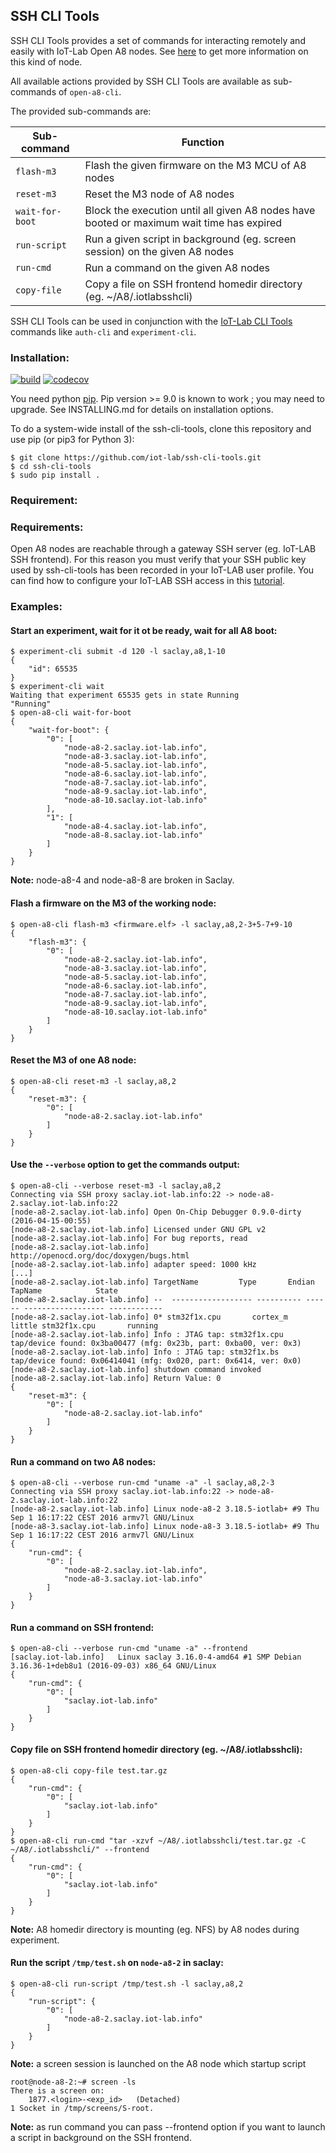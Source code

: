 ## SSH CLI Tools

SSH CLI Tools provides a set of commands for interacting remotely and easily
with IoT-Lab Open A8 nodes. See [here](https://www.iot-lab.info/hardware/a8/)
to get more information on this kind of node.

All available actions provided by SSH CLI Tools are available as sub-commands
of `open-a8-cli`.

The provided sub-commands are:

| Sub-command  | Function |
| ------------ | -------- |
| `flash-m3`   | Flash the given firmware on the M3 MCU of A8 nodes |
| `reset-m3`   | Reset the M3 node of A8 nodes |
| `wait-for-boot`   | Block the execution until all given A8 nodes have booted or maximum wait time has expired |
| `run-script`  | Run a given script in background (eg. screen session) on the given A8 nodes |
| `run-cmd`   | Run a command on the given A8 nodes |
| `copy-file`   | Copy a file on SSH frontend homedir directory (eg. ~/A8/.iotlabsshcli) |

SSH CLI Tools can be used in conjunction with the
[IoT-Lab CLI Tools](https://github.com/iot-lab/cli-tools) commands like
`auth-cli` and `experiment-cli`.

### Installation:

[build-icon]: https://travis-ci.org/iot-lab/ssh-cli-tools.svg?branch=master
[build-page]: https://travis-ci.org/iot-lab/ssh-cli-tools/branches
[coverage-icon]: https://codecov.io/gh/iot-lab/ssh-cli-tools/branch/master/graph/badge.svg
[coverage-page]: https://codecov.io/gh/iot-lab/ssh-cli-tools/branch/master

[![build][build-icon]][build-page]  [![codecov][coverage-icon]][coverage-page]

You need python [pip](https://pip.pypa.io/en/stable/).
Pip version >= 9.0 is known to work ; you may need to upgrade.
See INSTALLING.md for details on installation options.

To do a system-wide install of the ssh-cli-tools,
clone this repository and use pip (or pip3 for Python 3):
```
$ git clone https://github.com/iot-lab/ssh-cli-tools.git
$ cd ssh-cli-tools
$ sudo pip install .
```
### Requirement:

### Requirements:

Open A8 nodes are reachable through a gateway SSH server (eg. IoT-LAB SSH
frontend). For this reason you must verify that your SSH public key used by
ssh-cli-tools has been recorded in your IoT-LAB user profile. You can find how
to configure your IoT-LAB SSH access in this
[tutorial](https://www.iot-lab.info/tutorials/configure-your-ssh-access/).

### Examples:

#### Start an experiment, wait for it ot be ready, wait for all A8 boot:
```
$ experiment-cli submit -d 120 -l saclay,a8,1-10
{
    "id": 65535
}
$ experiment-cli wait
Waiting that experiment 65535 gets in state Running
"Running"
$ open-a8-cli wait-for-boot
{
    "wait-for-boot": {
        "0": [
            "node-a8-2.saclay.iot-lab.info",
            "node-a8-3.saclay.iot-lab.info",
            "node-a8-5.saclay.iot-lab.info",
            "node-a8-6.saclay.iot-lab.info",
            "node-a8-7.saclay.iot-lab.info",
            "node-a8-9.saclay.iot-lab.info",
            "node-a8-10.saclay.iot-lab.info"
        ],
        "1": [
            "node-a8-4.saclay.iot-lab.info",
            "node-a8-8.saclay.iot-lab.info"
        ]
    }
}
```
<b>Note:</b> node-a8-4 and node-a8-8 are broken in Saclay.

#### Flash a firmware on the M3 of the working node:
```
$ open-a8-cli flash-m3 <firmware.elf> -l saclay,a8,2-3+5-7+9-10
{
    "flash-m3": {
        "0": [
            "node-a8-2.saclay.iot-lab.info",
            "node-a8-3.saclay.iot-lab.info",
            "node-a8-5.saclay.iot-lab.info",
            "node-a8-6.saclay.iot-lab.info",
            "node-a8-7.saclay.iot-lab.info",
            "node-a8-9.saclay.iot-lab.info",
            "node-a8-10.saclay.iot-lab.info"
        ]
    }
}
```

#### Reset the M3 of one A8 node:
```
$ open-a8-cli reset-m3 -l saclay,a8,2
{
    "reset-m3": {
        "0": [
            "node-a8-2.saclay.iot-lab.info"
        ]
    }
}
```

#### Use the `--verbose` option to get the commands output:
```
$ open-a8-cli --verbose reset-m3 -l saclay,a8,2
Connecting via SSH proxy saclay.iot-lab.info:22 -> node-a8-2.saclay.iot-lab.info:22
[node-a8-2.saclay.iot-lab.info]	Open On-Chip Debugger 0.9.0-dirty (2016-04-15-00:55)
[node-a8-2.saclay.iot-lab.info]	Licensed under GNU GPL v2
[node-a8-2.saclay.iot-lab.info] For bug reports, read
[node-a8-2.saclay.iot-lab.info]	http://openocd.org/doc/doxygen/bugs.html
[node-a8-2.saclay.iot-lab.info]	adapter speed: 1000 kHz
[...]
[node-a8-2.saclay.iot-lab.info]	TargetName         Type       Endian TapName            State
[node-a8-2.saclay.iot-lab.info]	--  ------------------ ---------- ------ ------------------ ------------
[node-a8-2.saclay.iot-lab.info] 0* stm32f1x.cpu       cortex_m   little stm32f1x.cpu       running
[node-a8-2.saclay.iot-lab.info]	Info : JTAG tap: stm32f1x.cpu tap/device found: 0x3ba00477 (mfg: 0x23b, part: 0xba00, ver: 0x3)
[node-a8-2.saclay.iot-lab.info]	Info : JTAG tap: stm32f1x.bs tap/device found: 0x06414041 (mfg: 0x020, part: 0x6414, ver: 0x0)
[node-a8-2.saclay.iot-lab.info]	shutdown command invoked
[node-a8-2.saclay.iot-lab.info]	Return Value: 0
{
    "reset-m3": {
        "0": [
            "node-a8-2.saclay.iot-lab.info"
        ]
    }
}
```
#### Run a command on two A8 nodes:
```
$ open-a8-cli --verbose run-cmd "uname -a" -l saclay,a8,2-3
Connecting via SSH proxy saclay.iot-lab.info:22 -> node-a8-2.saclay.iot-lab.info:22
[node-a8-2.saclay.iot-lab.info]	Linux node-a8-2 3.18.5-iotlab+ #9 Thu Sep 1 16:17:22 CEST 2016 armv7l GNU/Linux
[node-a8-3.saclay.iot-lab.info]	Linux node-a8-3 3.18.5-iotlab+ #9 Thu Sep 1 16:17:22 CEST 2016 armv7l GNU/Linux
{
    "run-cmd": {
        "0": [
            "node-a8-2.saclay.iot-lab.info",
            "node-a8-3.saclay.iot-lab.info"
        ]
    }
}
```
#### Run a command on SSH frontend: 
```
$ open-a8-cli --verbose run-cmd "uname -a" --frontend
[saclay.iot-lab.info]	Linux saclay 3.16.0-4-amd64 #1 SMP Debian 3.16.36-1+deb8u1 (2016-09-03) x86_64 GNU/Linux
{
    "run-cmd": {
        "0": [
            "saclay.iot-lab.info"
        ]
    }
}
```
#### Copy file on SSH frontend homedir directory (eg. ~/A8/.iotlabsshcli):
```
$ open-a8-cli copy-file test.tar.gz 
{
    "run-cmd": {
        "0": [
            "saclay.iot-lab.info"
        ]
    }
}
$ open-a8-cli run-cmd "tar -xzvf ~/A8/.iotlabsshcli/test.tar.gz -C ~/A8/.iotlabsshcli/" --frontend
{
    "run-cmd": {
        "0": [
            "saclay.iot-lab.info"
        ]
    }
}
```
<b>Note:</b> A8 homedir directory is mounting (eg. NFS) by A8 nodes during experiment.

#### Run the script `/tmp/test.sh` on `node-a8-2` in saclay:
```
$ open-a8-cli run-script /tmp/test.sh -l saclay,a8,2
{
    "run-script": {
        "0": [
            "node-a8-2.saclay.iot-lab.info"
        ]
    }
}
```
<b>Note:</b> a screen session is launched on the A8 node which startup script

```
root@node-a8-2:~# screen -ls
There is a screen on:
	1877.<login>-<exp_id>	(Detached)
1 Socket in /tmp/screens/S-root.
```
<b>Note:</b> as run command you can pass --frontend option if you want to launch a script
in background on the SSH frontend.
